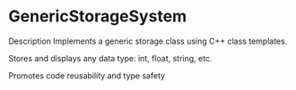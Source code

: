 # GenericStorageSystem
Description
Implements a generic storage class using C++ class templates.

Stores and displays any data type: int, float, string, etc.

Promotes code reusability and type safety
